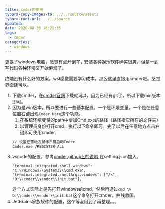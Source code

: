 ```yaml
---
title: cmder的使用
typora-copy-images-to: ../../source/assets
typora-root-url: ../../source
updated:
date: 2020-08-30 16:21:35
tags:
  - cmder
categories:
  - windows
---
```

更换了windows电脑，感觉有点开倒车，安装各种娱乐软件确实很爽，但是一到写代码各种环境又开始麻烦了。

终端没有什么好的方案，wsl感觉需要学习成本，那么这里直接用cmder吧。感觉界面还可以。

1. 下载cmder，在[cmder官网](https://cmder.net/)下载就可以，因为已经有git了，所以下载min版本即可。
2. 因为是win版本，所以要进行一些基本配置。一个是环境变量，一个是在任意位置右键出现`Cmder Here`这个功能。
   1. 在系统环境变量的path中增加Cmd.exe的路径（路径指它所在的文件夹）
   2. 以管理员身份打开cmd，执行以下命令即可，完了以后在任意地方点击右键即可使用cmder
    ```bash
    // 设置任意地方鼠标右键启动Cmder
    Cmder.exe /REGISTER ALL
    ```
3. vscode的配置，参考[cmder github上的说明](https://github.com/cmderdev/cmder/wiki/Seamless-VS-Code-Integration#use-cmder-embedded-git-in-vscode),在setting.json加入。
    ```
    "terminal.integrated.shell.windows": "C:\\Windows\\System32\\cmd.exe",
    "terminal.integrated.shellArgs.windows": ["/k", "D:\\cmder\\vendor\\init.bat"],
    ```
    这个方式实际上是先打开windows的cmd，然后再通过`cmd \k D:\\cmder\\vendor\\init.bat`这个命令打开cmder。曲线救国。
4. JetBrains家族软件的配置，这个等我用到了再整理。。。
